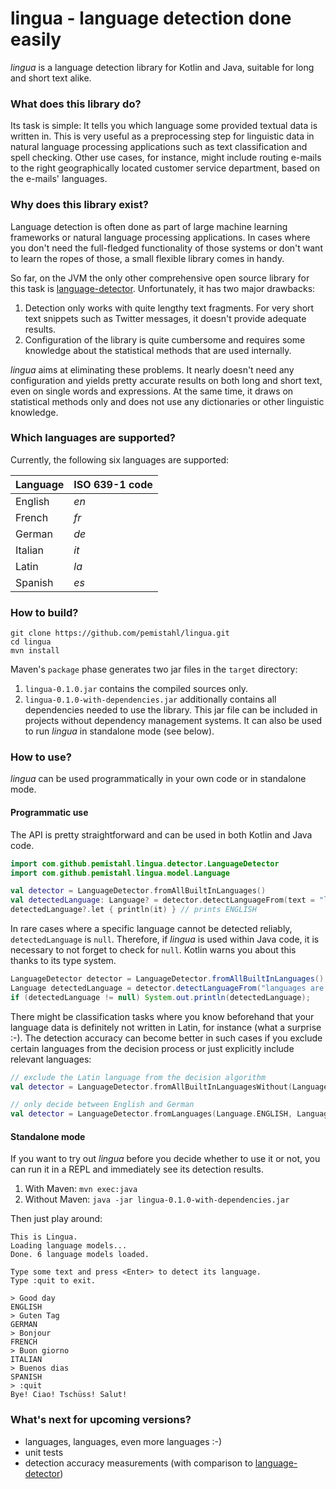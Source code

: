 # lingua - language detection done easily
*lingua* is a language detection library for Kotlin and Java, suitable for long and short text alike.

### What does this library do?
Its task is simple: It tells you which language some provided textual data is written in. This is very useful as a preprocessing step for linguistic data in natural language processing applications such as text classification and spell checking. Other use cases, for instance, might include routing e-mails to the right geographically located customer service department, based on the e-mails' languages.

### Why does this library exist?
Language detection is often done as part of large machine learning frameworks or natural language processing applications. In cases where you don't need the full-fledged functionality of those systems or don't want to learn the ropes of those, a small flexible library comes in handy. 

So far, on the JVM the only other comprehensive open source library for this task is [language-detector](https://github.com/optimaize/language-detector). Unfortunately, it has two major drawbacks:
 
1. Detection only works with quite lengthy text fragments. For very short text snippets such as Twitter messages, it doesn't provide adequate results.
2. Configuration of the library is quite cumbersome and requires some knowledge about the statistical methods that are used internally.

*lingua* aims at eliminating these problems. It nearly doesn't need any configuration and yields pretty accurate results on both long and short text, even on single words and expressions. At the same time, it draws on statistical methods only and does not use any dictionaries or other linguistic knowledge.

### Which languages are supported?

Currently, the following six languages are supported:

| Language | ISO 639-1 code |
| -------- | -------------- |
| English  | *en*           |
| French   | *fr*           |
| German   | *de*           |
| Italian  | *it*           |
| Latin    | *la*           |
| Spanish  | *es*           |

### How to build?
```
git clone https://github.com/pemistahl/lingua.git
cd lingua
mvn install
```
Maven's `package` phase generates two jar files in the `target` directory:
1. `lingua-0.1.0.jar` contains the compiled sources only.
2. `lingua-0.1.0-with-dependencies.jar` additionally contains all dependencies needed to use the library. This jar file can be included in projects without dependency management systems. It can also be used to run *lingua* in standalone mode (see below).

### How to use?
*lingua* can be used programmatically in your own code or in standalone mode.

#### Programmatic use
The API is pretty straightforward and can be used in both Kotlin and Java code.

```kotlin
import com.github.pemistahl.lingua.detector.LanguageDetector
import com.github.pemistahl.lingua.model.Language

val detector = LanguageDetector.fromAllBuiltInLanguages()
val detectedLanguage: Language? = detector.detectLanguageFrom(text = "languages are awesome")
detectedLanguage?.let { println(it) } // prints ENGLISH
```

In rare cases where a specific language cannot be detected reliably, `detectedLanguage` is `null`. Therefore, if *lingua* is used within Java code, it is necessary to not forget to check for `null`. Kotlin warns you about this thanks to its type system.

```java
LanguageDetector detector = LanguageDetector.fromAllBuiltInLanguages();
Language detectedLanguage = detector.detectLanguageFrom("languages are awesome");
if (detectedLanguage != null) System.out.println(detectedLanguage);
```

There might be classification tasks where you know beforehand that your language data is definitely not written in Latin, for instance (what a surprise :-). The detection accuracy can become better in such cases if you exclude certain languages from the decision process or just explicitly include relevant languages:
```kotlin
// exclude the Latin language from the decision algorithm
val detector = LanguageDetector.fromAllBuiltInLanguagesWithout(Language.LATIN)

// only decide between English and German
val detector = LanguageDetector.fromLanguages(Language.ENGLISH, Language.GERMAN)
```

#### Standalone mode
If you want to try out *lingua* before you decide whether to use it or not, you can run it in a REPL and immediately see its detection results.
1. With Maven: `mvn exec:java`
2. Without Maven: `java -jar lingua-0.1.0-with-dependencies.jar`

Then just play around:

```
This is Lingua.
Loading language models...
Done. 6 language models loaded.

Type some text and press <Enter> to detect its language.
Type :quit to exit.

> Good day
ENGLISH
> Guten Tag
GERMAN
> Bonjour
FRENCH
> Buon giorno
ITALIAN
> Buenos dias
SPANISH
> :quit
Bye! Ciao! Tschüss! Salut!
```

### What's next for upcoming versions?
- languages, languages, even more languages :-)
- unit tests
- detection accuracy measurements (with comparison to [language-detector](https://github.com/optimaize/language-detector))
